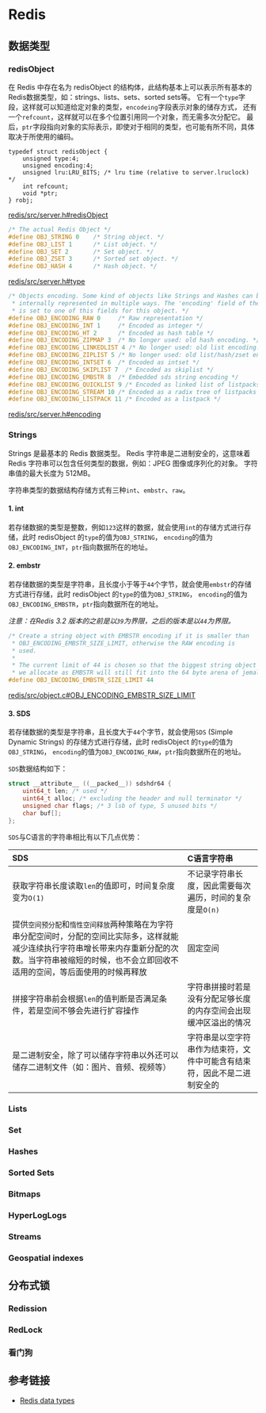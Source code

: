 # Redis

## 数据类型

### redisObject

在 Redis 中存在名为 redisObject 的结构体，此结构基本上可以表示所有基本的Redis数据类型，如：strings、lists、sets、sorted sets等。
它有一个`type`字段，这样就可以知道给定对象的类型，`encodeing`字段表示对象的储存方式，
还有一个`refcount`，这样就可以在多个位置引用同一个对象，而无需多次分配它。
最后，`ptr`字段指向对象的实际表示，即使对于相同的类型，也可能有所不同，具体取决于所使用的编码。

```
typedef struct redisObject {
    unsigned type:4;
    unsigned encoding:4;
    unsigned lru:LRU_BITS; /* lru time (relative to server.lruclock) */
    int refcount;
    void *ptr;
} robj;
```

[redis/src/server.h#redisObject](https://github.com/redis/redis/blob/unstable/src/server.h#L848)

```c
/* The actual Redis Object */
#define OBJ_STRING 0    /* String object. */
#define OBJ_LIST 1      /* List object. */
#define OBJ_SET 2       /* Set object. */
#define OBJ_ZSET 3      /* Sorted set object. */
#define OBJ_HASH 4      /* Hash object. */
```

[redis/src/server.h#type](https://github.com/redis/redis/blob/unstable/src/server.h#L639)

```c
/* Objects encoding. Some kind of objects like Strings and Hashes can be
 * internally represented in multiple ways. The 'encoding' field of the object
 * is set to one of this fields for this object. */
#define OBJ_ENCODING_RAW 0     /* Raw representation */
#define OBJ_ENCODING_INT 1     /* Encoded as integer */
#define OBJ_ENCODING_HT 2      /* Encoded as hash table */
#define OBJ_ENCODING_ZIPMAP 3  /* No longer used: old hash encoding. */
#define OBJ_ENCODING_LINKEDLIST 4 /* No longer used: old list encoding. */
#define OBJ_ENCODING_ZIPLIST 5 /* No longer used: old list/hash/zset encoding. */
#define OBJ_ENCODING_INTSET 6  /* Encoded as intset */
#define OBJ_ENCODING_SKIPLIST 7  /* Encoded as skiplist */
#define OBJ_ENCODING_EMBSTR 8  /* Embedded sds string encoding */
#define OBJ_ENCODING_QUICKLIST 9 /* Encoded as linked list of listpacks */
#define OBJ_ENCODING_STREAM 10 /* Encoded as a radix tree of listpacks */
#define OBJ_ENCODING_LISTPACK 11 /* Encoded as a listpack */
```

[redis/src/server.h#encoding](https://github.com/redis/redis/blob/unstable/src/server.h#L825)

### Strings

Strings 是最基本的 Redis 数据类型。
Redis 字符串是二进制安全的，这意味着 Redis 字符串可以包含任何类型的数据，例如：JPEG 图像或序列化的对象。
字符串值的最大长度为 512MB。

字符串类型的数据结构存储方式有三种`int`、`embstr`、`raw`。

#### 1. int

若存储数据的类型是整数，例如`123`这样的数据，就会使用`int`的存储方式进行存储，此时 redisObject 的`type`的值为`OBJ_STRING`，
`encoding`的值为`OBJ_ENCODING_INT`，`ptr`指向数据所在的地址。

#### 2. embstr

若存储数据的类型是字符串，且长度小于等于`44`个字节，就会使用`embstr`的存储方式进行存储，此时 redisObject 的`type`的值为`OBJ_STRING`，
`encoding`的值为`OBJ_ENCODING_EMBSTR`，`ptr`指向数据所在的地址。

_注意：在Redis 3.2 版本的之前是以`39`为界限，之后的版本是以`44`为界限。_

```c
/* Create a string object with EMBSTR encoding if it is smaller than
 * OBJ_ENCODING_EMBSTR_SIZE_LIMIT, otherwise the RAW encoding is
 * used.
 *
 * The current limit of 44 is chosen so that the biggest string object
 * we allocate as EMBSTR will still fit into the 64 byte arena of jemalloc. */
#define OBJ_ENCODING_EMBSTR_SIZE_LIMIT 44
```

[redis/src/object.c#OBJ_ENCODING_EMBSTR_SIZE_LIMIT](https://github.com/redis/redis/blob/unstable/src/object.c#L113)

#### 3. SDS

若存储数据的类型是字符串，且长度大于`44`个字节，就会使用`SDS` (Simple Dynamic Strings) 的存储方式进行存储，此时 redisObject 的`type`的值为`OBJ_STRING`，
`encoding`的值为`OBJ_ENCODING_RAW`，`ptr`指向数据所在的地址。

`SDS`数据结构如下：

```c
struct __attribute__ ((__packed__)) sdshdr64 {
    uint64_t len; /* used */
    uint64_t alloc; /* excluding the header and null terminator */
    unsigned char flags; /* 3 lsb of type, 5 unused bits */
    char buf[];
};
```

`SDS`与C语言的字符串相比有以下几点优势：

| SDS | C语言字符串 |
|:----|:-----------|
| 获取字符串长度读取`len`的值即可，时间复杂度变为`O(1)` | 不记录字符串长度，因此需要每次遍历，时间的复杂度是`O(n)` |
| 提供`空间预分配`和`惰性空间释放`两种策略在为字符串分配空间时，分配的空间比实际多，这样就能减少连续执行字符串增长带来内存重新分配的次数。当字符串被缩短的时候，也不会立即回收不适用的空间，等后面使用的时候再释放 | 固定空间 |
| 拼接字符串前会根据`len`的值判断是否满足条件，若是空间不够会先进行扩容操作 | 字符串拼接时若是没有分配足够长度的内存空间会出现缓冲区溢出的情况 |
| 是二进制安全，除了可以储存字符串以外还可以储存二进制文件（如：图片、音频、视频等） | 字符串是以空字符串作为结束符，文件中可能含有结束符，因此不是二进制安全的 |

### Lists

### Set

### Hashes

### Sorted Sets

### Bitmaps

### HyperLogLogs

### Streams

### Geospatial indexes

## 分布式锁

### Redission

### RedLock

### 看门狗

## 参考链接

- [Redis data types](https://redis.io/docs/manual/data-types/)
